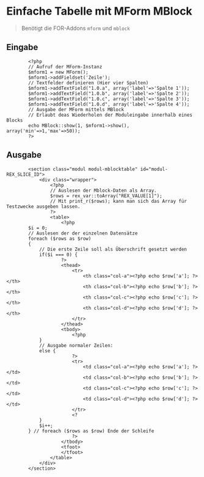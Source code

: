 # Einfache Tabelle mit MForm MBlock

> Benötigt die FOR-Addons `mform` und `mblock`

## Eingabe


            <?php
            // Aufruf der MForm-Instanz
            $mform1 = new MForm(); 
            $mform1->addFieldset('Zeile');
            // Textfelder definieren (Hier vier Spalten) 
            $mform1->addTextField("1.0.a", array('label'=>'Spalte 1'));
            $mform1->addTextField("1.0.b", array('label'=>'Spalte 2'));
            $mform1->addTextField("1.0.c", array('label'=>'Spalte 3'));
            $mform1->addTextField("1.0.d", array('label'=>'Spalte 4'));
            // Ausgabe der MForm mittels MBlock
            // Erlaubt deas Wiederholen der Moduleingabe innerhalb eines Blocks
            echo MBlock::show(1, $mform1->show(), array('min'=>1,'max'=>50));
            ?>

## Ausgabe


            <section class="modul modul-mblocktable" id="modul-REX_SLICE_ID">
                <div class="wrapper">
                    <?php
                    // Auslesen der Mblock-Daten als Array. 
                    $rows = rex_var::toArray("REX_VALUE[1]");
                    // Mit print_r($rows); kann man sich das Array für Testzwecke ausgeben lassen. 
                    ?>
                    <table>
                        <?php 
            $i = 0;
            // Auslesen der der einzelnen Datensätze
            foreach ($rows as $row) 
            { 
                // Die erste Zeile soll als Überschrift gesetzt werden
                if($i === 0) { 
                        ?>
                        <thead>
                            <tr>
                                <th class="col-a"><?php echo $row['a']; ?></th>
                                <th class="col-b"><?php echo $row['b']; ?></th>
                                <th class="col-c"><?php echo $row['c']; ?></th>
                                <th class="col-d"><?php echo $row['d']; ?></th>
                            </tr>
                        </thead>
                        <tbody>
                            <?php 
                } 
                // Ausgabe normaler Zeilen:
                else {
                            ?>
                            <tr>
                                <td class="col-a"><?php echo $row['a']; ?></td>
                                <td class="col-b"><?php echo $row['b']; ?></td>
                                <td class="col-c"><?php echo $row['c']; ?></td>
                                <td class="col-d"><?php echo $row['d']; ?></td>
                            </tr>
                            <? 
                }
                $i++;
            } // foreach ($rows as $row) Ende der Schleife
                            ?>
                        </tbody>
                        <tfoot>
                        </tfoot>
                    </table>
                </div>
            </section>

